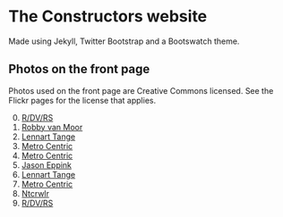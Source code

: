 # The Constructors website #

Made using Jekyll, Twitter Bootstrap and a Bootswatch theme.

## Photos on the front page ##

Photos used on the front page are Creative Commons licensed. See the Flickr
pages for the license that applies.

0. [R/DV/RS](https://www.flickr.com/photos/redvers/4786421242)
1. [Robby van Moor](http://www.flickr.com/photos/robby_van_moor/)
2. [Lennart Tange](https://www.flickr.com/photos/lennartt/7545547388)
3. [Metro Centric](https://secure.flickr.com/photos/16782093@N03/9843810486)
4. [Metro Centric](https://secure.flickr.com/photos/16782093@N03/9844598793)
5. [Jason Eppink](https://secure.flickr.com/photos/jasoneppink/9229657285)
6. [Lennart Tange](https://secure.flickr.com/photos/lennartt/8190790472)
7. [Metro Centric](https://www.flickr.com/photos/16782093@N03/9823458975)
8. [Ntcrwlr](https://www.flickr.com/photos/ntcrwler/6694016989)
9. [R/DV/RS](https://www.flickr.com/photos/redvers/4786423422)
